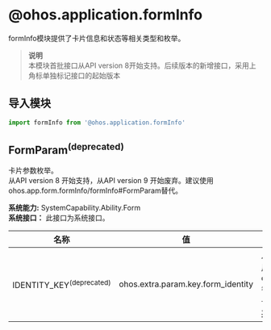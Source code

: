 # @ohos.application.formInfo    
formInfo模块提供了卡片信息和状态等相关类型和枚举。  
> **说明**   
>本模块首批接口从API version 8开始支持。后续版本的新增接口，采用上角标单独标记接口的起始版本  
  
## 导入模块  
  
```js    
import formInfo from '@ohos.application.formInfo'    
```  
    
## FormParam<sup>(deprecated)</sup>    
卡片参数枚举。    
从API version 8 开始支持，从API version 9 开始废弃。建议使用ohos.app.form.formInfo/formInfo#FormParam替代。    
    
 **系统能力:**  SystemCapability.Ability.Form    
 **系统接口：** 此接口为系统接口。    
    
| 名称 | 值 | 说明 |  
| --------| --------| --------|  
| IDENTITY_KEY<sup>(deprecated)</sup> | ohos.extra.param.key.form_identity | 从API version 8 开始支持，从API version 9 开始废弃。建议使用ohos.app.form.formInfo/formInfo.FormParam#IDENTITY_KEY替代。<br>卡片标识。<br>**系统接口**: 此接口为系统接口。  |  
